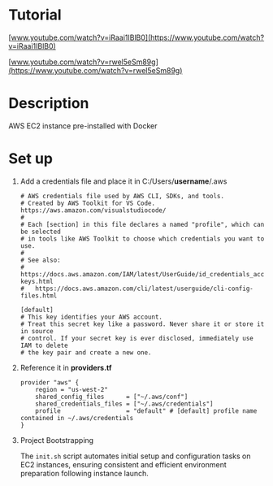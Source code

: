 # Tutorial

[www.youtube.com/watch?v=iRaai1IBlB0](https://www.youtube.com/watch?v=iRaai1IBlB0)

[www.youtube.com/watch?v=rwel5eSm89g](https://www.youtube.com/watch?v=rwel5eSm89g)

# Description

AWS EC2 instance pre-installed with Docker

# Set up
1. Add a credentials file and place it in C:/Users/**username**/.aws
    ```
    # AWS credentials file used by AWS CLI, SDKs, and tools.
    # Created by AWS Toolkit for VS Code. https://aws.amazon.com/visualstudiocode/
    #
    # Each [section] in this file declares a named "profile", which can be selected
    # in tools like AWS Toolkit to choose which credentials you want to use.
    #
    # See also:
    #   https://docs.aws.amazon.com/IAM/latest/UserGuide/id_credentials_access-keys.html
    #   https://docs.aws.amazon.com/cli/latest/userguide/cli-config-files.html

    [default]
    # This key identifies your AWS account.
    # Treat this secret key like a password. Never share it or store it in source
    # control. If your secret key is ever disclosed, immediately use IAM to delete
    # the key pair and create a new one.
    ```

2. Reference it in **providers.tf**
    ```
    provider "aws" {
        region = "us-west-2"
        shared_config_files      = ["~/.aws/conf"]
        shared_credentials_files = ["~/.aws/credentials"]
        profile                  = "default" # [default] profile name contained in ~/.aws/credentials
    }
    ```

3. Project Bootstrapping

    The `init.sh` script automates initial setup and configuration tasks on EC2 instances, ensuring consistent and efficient environment preparation following instance launch.